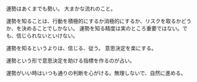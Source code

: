 運勢はあくまでも勢い。
大まかな流れのこと。

運勢を知ることは、行動を積極的にするか消極的にするか、リスクを取るかどうか、を決めることでしかない。
運勢を知る精度は実のところ重要ではない。でも、信じられないといけない。

運勢を知るというよりは、信じる、従う。
意思決定を楽にする。

運勢という形で意思決定を助ける指標を作るのが占い。

運勢がいい時はいつも通りの判断を心がける。無理しないで、自然に進める。

